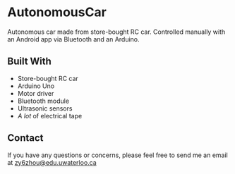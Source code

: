 # AutonomousCar
Autonomous car made from store-bought RC car. Controlled manually with an Android app via Bluetooth and an Arduino.

## Built With
* Store-bought RC car
* Arduino Uno
* Motor driver
* Bluetooth module
* Ultrasonic sensors
* *A lot* of electrical tape

## Contact
If you have any questions or concerns, please feel free to send me an email at zy6zhou@edu.uwaterloo.ca
